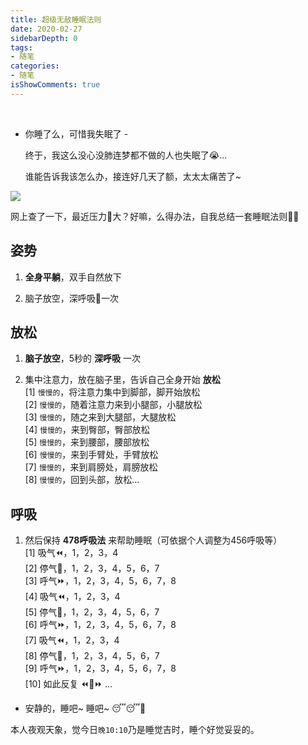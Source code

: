 ```yaml
---
title: 超级无敌睡眠法则
date: 2020-02-27
sidebarDepth: 0
tags:
- 随笔
categories:
- 随笔
isShowComments: true
---
```


<Boxx/>

<br/>

- 你睡了么，可惜我失眠了 - 

  终于，我这么没心没肺连梦都不做的人也失眠了😭...
  
  谁能告诉我该怎么办，接连好几天了额，太太太痛苦了~
  
<!-- more -->

![](https://images.pexels.com/photos/713664/pexels-photo-713664.jpeg?auto=compress&cs=tinysrgb&dpr=2&w=300)

网上查了一下，最近压力🍐大？好嘛，么得办法，自我总结一套睡眠法则💪💪

## 姿势

1. **全身平躺**，双手自然放下

2. 脑子放空，深呼吸👃一次

## 放松

1. **脑子放空**，5秒的 **深呼吸** 一次

2. 集中注意力，放在脑子里，告诉自己全身开始 **放松**<br/>
   [1] `慢慢的`，将注意力集中到脚部，脚开始放松<br/>
   [2] `慢慢的`，随着注意力来到小腿部，小腿放松<br/>
   [3] `慢慢的`，随之来到大腿部，大腿放松<br/>
   [4] `慢慢的`，来到臀部，臀部放松<br/>
   [5] `慢慢的`，来到腰部，腰部放松<br/>
   [6] `慢慢的`，来到手臂处，手臂放松<br/>
   [7] `慢慢的`，来到肩膀处，肩膀放松<br/>
   [8] `慢慢的`，回到头部，放松...

## 呼吸

1. 然后保持 **478呼吸法** 来帮助睡眠（可依据个人调整为456呼吸等）<br/>
   [1] 吸气⏪，1，2，3，4<br/>
   [2] 停气🤫，1，2，3，4，5，6，7<br/>
   [3] 呼气⏩，1，2，3，4，5，6，7，8<br/>
   [4] 吸气⏪，1，2，3，4<br/>
   [5] 停气🤫，1，2，3，4，5，6，7<br/>
   [6] 呼气⏩，1，2，3，4，5，6，7，8<br/>
   [7] 吸气⏪，1，2，3，4<br/>
   [8] 停气🤫，1，2，3，4，5，6，7<br/>
   [9] 呼气⏩，1，2，3，4，5，6，7，8<br/>
   [10] 如此反复 ⏪🤫⏩ ...<br/>

- 安静的，睡吧~ 睡吧~ 😴😴🌙

 本人夜观天象，觉今日`晚10:10`乃是睡觉吉时，睡个好觉妥妥的。 
 
 <Reward/>